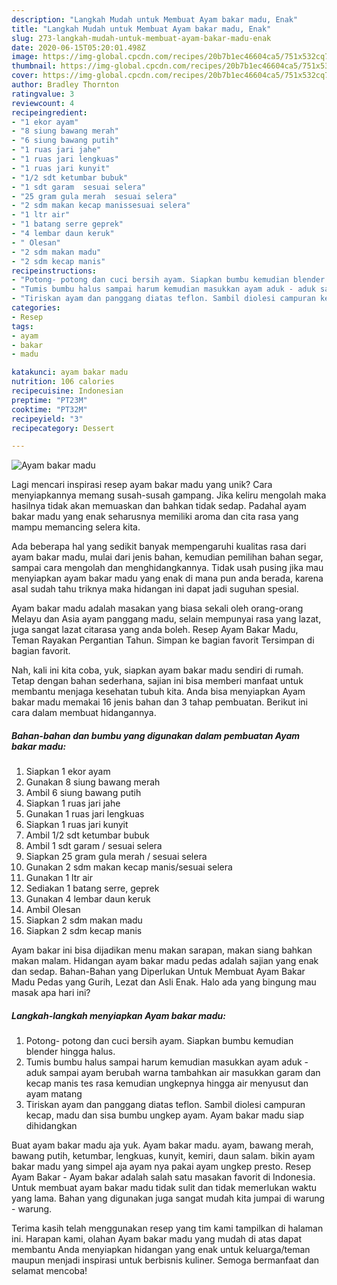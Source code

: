 ```yaml
---
description: "Langkah Mudah untuk Membuat Ayam bakar madu, Enak"
title: "Langkah Mudah untuk Membuat Ayam bakar madu, Enak"
slug: 273-langkah-mudah-untuk-membuat-ayam-bakar-madu-enak
date: 2020-06-15T05:20:01.498Z
image: https://img-global.cpcdn.com/recipes/20b7b1ec46604ca5/751x532cq70/ayam-bakar-madu-foto-resep-utama.jpg
thumbnail: https://img-global.cpcdn.com/recipes/20b7b1ec46604ca5/751x532cq70/ayam-bakar-madu-foto-resep-utama.jpg
cover: https://img-global.cpcdn.com/recipes/20b7b1ec46604ca5/751x532cq70/ayam-bakar-madu-foto-resep-utama.jpg
author: Bradley Thornton
ratingvalue: 3
reviewcount: 4
recipeingredient:
- "1 ekor ayam"
- "8 siung bawang merah"
- "6 siung bawang putih"
- "1 ruas jari jahe"
- "1 ruas jari lengkuas"
- "1 ruas jari kunyit"
- "1/2 sdt ketumbar bubuk"
- "1 sdt garam  sesuai selera"
- "25 gram gula merah  sesuai selera"
- "2 sdm makan kecap manissesuai selera"
- "1 ltr air"
- "1 batang serre geprek"
- "4 lembar daun keruk"
- " Olesan"
- "2 sdm makan madu"
- "2 sdm kecap manis"
recipeinstructions:
- "Potong- potong dan cuci bersih ayam. Siapkan bumbu kemudian blender hingga halus."
- "Tumis bumbu halus sampai harum kemudian masukkan ayam aduk - aduk sampai ayam berubah warna tambahkan air masukkan garam dan kecap manis tes rasa kemudian ungkepnya hingga air menyusut dan ayam matang"
- "Tiriskan ayam dan panggang diatas teflon. Sambil diolesi campuran kecap, madu dan sisa bumbu ungkep ayam. Ayam bakar madu siap dihidangkan"
categories:
- Resep
tags:
- ayam
- bakar
- madu

katakunci: ayam bakar madu 
nutrition: 106 calories
recipecuisine: Indonesian
preptime: "PT23M"
cooktime: "PT32M"
recipeyield: "3"
recipecategory: Dessert

---
```



![Ayam bakar madu](https://img-global.cpcdn.com/recipes/20b7b1ec46604ca5/751x532cq70/ayam-bakar-madu-foto-resep-utama.jpg)

Lagi mencari inspirasi resep ayam bakar madu yang unik? Cara menyiapkannya memang susah-susah gampang. Jika keliru mengolah maka hasilnya tidak akan memuaskan dan bahkan tidak sedap. Padahal ayam bakar madu yang enak seharusnya memiliki aroma dan cita rasa yang mampu memancing selera kita.

Ada beberapa hal yang sedikit banyak mempengaruhi kualitas rasa dari ayam bakar madu, mulai dari jenis bahan, kemudian pemilihan bahan segar, sampai cara mengolah dan menghidangkannya. Tidak usah pusing jika mau menyiapkan ayam bakar madu yang enak di mana pun anda berada, karena asal sudah tahu triknya maka hidangan ini dapat jadi suguhan spesial.

Ayam bakar madu adalah masakan yang biasa sekali oleh orang-orang Melayu dan Asia ayam panggang madu, selain mempunyai rasa yang lazat, juga sangat lazat citarasa yang anda boleh. Resep Ayam Bakar Madu, Teman Rayakan Pergantian Tahun. Simpan ke bagian favorit Tersimpan di bagian favorit.


Nah, kali ini kita coba, yuk, siapkan ayam bakar madu sendiri di rumah. Tetap dengan bahan sederhana, sajian ini bisa memberi manfaat untuk membantu menjaga kesehatan tubuh kita. Anda bisa menyiapkan Ayam bakar madu memakai 16 jenis bahan dan 3 tahap pembuatan. Berikut ini cara dalam membuat hidangannya.

<!--inarticleads1-->

##### Bahan-bahan dan bumbu yang digunakan dalam pembuatan Ayam bakar madu:

1. Siapkan 1 ekor ayam
1. Gunakan 8 siung bawang merah
1. Ambil 6 siung bawang putih
1. Siapkan 1 ruas jari jahe
1. Gunakan 1 ruas jari lengkuas
1. Siapkan 1 ruas jari kunyit
1. Ambil 1/2 sdt ketumbar bubuk
1. Ambil 1 sdt garam / sesuai selera
1. Siapkan 25 gram gula merah / sesuai selera
1. Gunakan 2 sdm makan kecap manis/sesuai selera
1. Gunakan 1 ltr air
1. Sediakan 1 batang serre, geprek
1. Gunakan 4 lembar daun keruk
1. Ambil  Olesan
1. Siapkan 2 sdm makan madu
1. Siapkan 2 sdm kecap manis


Ayam bakar ini bisa dijadikan menu makan sarapan, makan siang bahkan makan malam. Hidangan ayam bakar madu pedas adalah sajian yang enak dan sedap. Bahan-Bahan yang Diperlukan Untuk Membuat Ayam Bakar Madu Pedas yang Gurih, Lezat dan Asli Enak. Halo ada yang bingung mau masak apa hari ini? 

<!--inarticleads2-->

##### Langkah-langkah menyiapkan Ayam bakar madu:

1. Potong- potong dan cuci bersih ayam. Siapkan bumbu kemudian blender hingga halus.
1. Tumis bumbu halus sampai harum kemudian masukkan ayam aduk - aduk sampai ayam berubah warna tambahkan air masukkan garam dan kecap manis tes rasa kemudian ungkepnya hingga air menyusut dan ayam matang
1. Tiriskan ayam dan panggang diatas teflon. Sambil diolesi campuran kecap, madu dan sisa bumbu ungkep ayam. Ayam bakar madu siap dihidangkan


Buat ayam bakar madu aja yuk. Ayam bakar madu. ayam, bawang merah, bawang putih, ketumbar, lengkuas, kunyit, kemiri, daun salam. bikin ayam bakar madu yang simpel aja ayam nya pakai ayam ungkep presto. Resep Ayam Bakar - Ayam bakar adalah salah satu masakan favorit di Indonesia. Untuk membuat ayam bakar madu tidak sulit dan tidak memerlukan waktu yang lama. Bahan yang digunakan juga sangat mudah kita jumpai di warung - warung. 

Terima kasih telah menggunakan resep yang tim kami tampilkan di halaman ini. Harapan kami, olahan Ayam bakar madu yang mudah di atas dapat membantu Anda menyiapkan hidangan yang enak untuk keluarga/teman maupun menjadi inspirasi untuk berbisnis kuliner. Semoga bermanfaat dan selamat mencoba!

